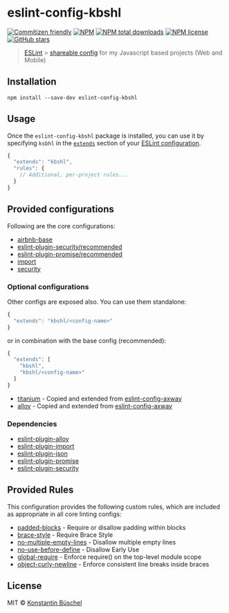 # eslint-config-kbshl

[![Commitizen friendly](https://img.shields.io/badge/commitizen-friendly-brightgreen.svg)](http://commitizen.github.io/cz-cli/)
[![NPM](https://img.shields.io/npm/v/eslint-config-kbshl.svg)](https://www.npmjs.com/package/eslint-config-kbshl)
[![NPM total downloads](https://img.shields.io/npm/dt/eslint-config-kbshl.svg)](https://www.npmjs.com/package/eslint-config-kbshl)
[![NPM license](https://img.shields.io/npm/l/eslint-config-kbshl.svg)](https://www.npmjs.com/package/eslint-config-kbshl)
[![GitHub stars](https://img.shields.io/github/stars/kbshl/eslint-config-kbshl.svg)](https://github.com/kbshl/eslint-config-kbshl/stargazers/)

> [ESLint](https://eslint.org) >
> [shareable config](https://eslint.org/docs/developer-guide/shareable-configs.html)
> for my Javascript based projects (Web and Mobile)

## Installation

```shell
npm install --save-dev eslint-config-kbshl
```

## Usage

Once the `eslint-config-kbshl` package is installed, you can use it by
specifying `ksbhl` in the
[`extends`](http://eslint.org/docs/user-guide/configuring#extending-configuration-files)
section of your
[ESLint configuration](http://eslint.org/docs/user-guide/configuring).

```js
{
  "extends": "kbshl",
  "rules": {
    // Additional, per-project rules...
  }
}
```

## Provided configurations

Following are the core configurations:

- [airbnb-base](https://www.npmjs.com/package/eslint-config-airbnb-base)
- [eslint-plugin-security/recommended](https://www.npmjs.com/package/eslint-plugin-security)
- [eslint-plugin-promise/recommended](https://www.npmjs.com/package/eslint-plugin-promise)
- [import](./import/index.js)
- [security](./security/index.js)

### Optional configurations

Other configs are exposed also. You can use them standalone:

```js
{
  "extends": "kbshl/<config-name>"
}
```

or in combination with the base config (recommended):

```js
{
  "extends": [
    "kbshl",
    "kbshl/<config-name>"
  ]
}
```

- [titanium](./titanium/index.js) - Copied and extended from
  [eslint-config-axway](https://github.com/appcelerator/eslint-config-axway/blob/master/env-titanium.js)
- [alloy](./titanium/alloy.js) - Copied and extended from
  [eslint-config-axway](https://github.com/appcelerator/eslint-config-axway/blob/master/env-alloy.js)

### Dependencies

- [eslint-plugin-alloy](https://www.npmjs.com/package/eslint-plugin-alloy)
- [eslint-plugin-import](https://www.npmjs.com/package/eslint-plugin-import)
- [eslint-plugin-json](https://www.npmjs.com/package/eslint-plugin-json)
- [eslint-plugin-promise](https://www.npmjs.com/package/eslint-plugin-promise)
- [eslint-plugin-security](https://www.npmjs.com/package/eslint-plugin-security)

## Provided Rules

This configuration provides the following custom rules, which are included as
appropriate in all core linting configs:

- [padded-blocks](https://eslint.org/docs/rules/padded-blocks) - Require or
  disallow padding within blocks
- [brace-style](https://eslint.org/docs/rules/brace-style) - Require Brace Style
- [no-multiple-empty-lines](https://eslint.org/docs/rules/no-multiple-empty-lines) -
  Disallow multiple empty lines
- [no-use-before-define](https://eslint.org/docs/rules/no-use-before-define) -
  Disallow Early Use
- [global-require](https://eslint.org/docs/rules/global-require) - Enforce
  require() on the top-level module scope
- [object-curly-newline](https://eslint.org/docs/rules/object-curly-newline) -
  Enforce consistent line breaks inside braces

## License

MIT © [Konstantin Büschel](https://github.com/kbshl)
